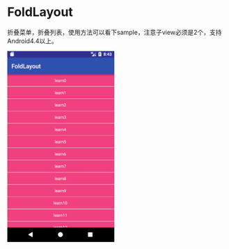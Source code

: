 # FoldLayout
折叠菜单，折叠列表，使用方法可以看下sample，注意子view必须是2个，支持Android4.4以上。

![截图](https://github.com/PickyQiu/FoldLayout/raw/master/screenshot/screen_shot.gif)
